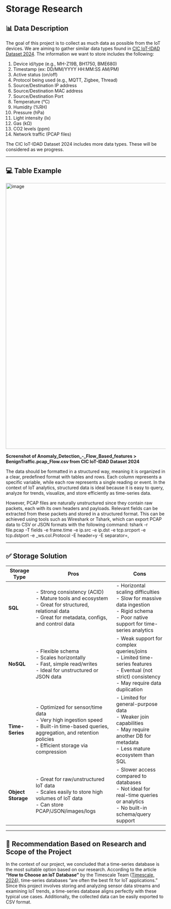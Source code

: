 # Storage Research

## 📊 Data Description

The goal of this project is to collect as much data as possible from the IoT devices. We are aiming to gather similar data types found in [CIC IoT-IDAD Dataset 2024](http://cicresearch.ca/IOTDataset/CIC%20IoT-IDAD%20Dataset%202024/Dataset/). The information we want to store includes the following: 

1. Device id/type (e.g., MH-Z19B, BH1750, BME680)  
2. Timestamp (ex: DD/MM/YYYY HH:MM:SS AM/PM)  
3. Active status (on/off)  
4. Protocol being used (e.g., MQTT, Zigbee, Thread)  
5. Source/Destination IP address  
6. Source/Destination MAC address  
7. Source/Destination Port  
8. Temperature (°C)  
9. Humidity (%RH)  
10. Pressure (hPa)  
11. Light intensity (lx)  
12. Gas (kΩ)  
13. CO2 levels (ppm)  
14. Network traffic (PCAP files)  

The CIC IoT-IDAD Dataset 2024 includes more data types. These will be considered as we progress.

---

## 💻 Table Example

<img width="1651" height="835" alt="image" src="https://github.com/user-attachments/assets/dcc25c65-3586-4022-a382-46d749bf2340" />

**Screenshot of Anomaly_Detection_-_Flow_Based_features > BenignTraffic.pcap_Flow.csv from CIC IoT-IDAD Dataset 2024**

The data should be formatted in a structured way, meaning it is organized in a clear, predefined format with tables and rows. Each column represents a specific variable, while each row represents a single reading or event. In the context of IoT analytics, structured data is ideal because it is easy to query, analyze for trends, visualize, and store efficiently as time-series data.

However, PCAP files are naturally unstructured since they contain raw packets, each with its own headers and payloads. Relevant fields can be extracted from these packets and stored in a structured format. This can be achieved using tools such as Wireshark or Tshark, which can export PCAP data to CSV or JSON formats with the following command:
tshark -r file.pcap -T fields -e frame.time -e ip.src -e ip.dst -e tcp.srcport -e tcp.dstport -e _ws.col.Protocol -E header=y -E separator=,


---

## ✅ Storage Solution

| Storage Type | Pros | Cons |
|---------------|------|------|
| **SQL** | - Strong consistency (ACID) <br> - Mature tools and ecosystem <br> - Great for structured, relational data <br> - Great for metadata, configs, and control data | - Horizontal scaling difficulties <br> - Slow for massive data ingestion <br> - Rigid schema <br> - Poor native support for time-series analytics |
| **NoSQL** | - Flexible schema <br> - Scales horizontally <br> - Fast, simple read/writes <br> - Ideal for unstructured or JSON data | - Weak support for complex queries/joins <br> - Limited time-series features <br> - Eventual (not strict) consistency <br> - May require data duplication |
| **Time-Series** | - Optimized for sensor/time data <br> - Very high ingestion speed <br> - Built-in time-based queries, aggregation, and retention policies <br> - Efficient storage via compression | - Limited for general-purpose data <br> - Weaker join capabilities <br> - May require another DB for metadata <br> - Less mature ecosystem than SQL |
| **Object Storage** | - Great for raw/unstructured IoT data <br> - Scales easily to store high volumes of IoT data <br> - Can store PCAP/JSON/images/logs | - Slower access compared to databases <br> - Not ideal for real-time queries or analytics <br> - No built-in schema/query support |

---

## 🔎 Recommendation Based on Research and Scope of the Project

In the context of our project, we concluded that a time-series database is the most suitable option based on our research. According to the article **“How to Choose an IoT Database”** by the Timescale Team ([Timescale, 2024](https://www.tigerdata.com/learn/how-to-choose-an-iot-database)), time-series databases “are often the best fit for IoT applications.” Since this project involves storing and analyzing sensor data streams and examining IoT trends, a time-series database aligns perfectly with these typical use cases. Additionally, the collected data can be easily exported to CSV format.
